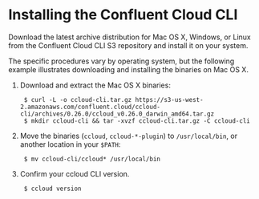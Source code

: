 # Installing the Confluent Cloud CLI

Download the latest archive distribution for Mac OS X, Windows, or Linux
from the Confluent Cloud CLI S3 repository and install it on your system.

The specific procedures vary by operating system, but the following example
illustrates downloading and installing the binaries on Mac OS X.

1. Download and extract the Mac OS X binaries:

        $ curl -L -o ccloud-cli.tar.gz https://s3-us-west-2.amazonaws.com/confluent.cloud/ccloud-cli/archives/0.26.0/ccloud_v0.26.0_darwin_amd64.tar.gz
        $ mkdir ccloud-cli && tar -xvzf ccloud-cli.tar.gz -C ccloud-cli

2. Move the binaries (`ccloud`, `ccloud-*-plugin`) to `/usr/local/bin`, or another location in your `$PATH`:

        $ mv ccloud-cli/ccloud* /usr/local/bin

3. Confirm your ccloud CLI version.

        $ ccloud version
